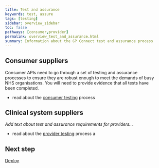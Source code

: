 ```yaml
---
title: Test and assurance
keywords: test, assure
tags: [testing]
sidebar: overview_sidebar
toc: false
pathways: [consumer,provider]
permalink: overview_test_and_assurance.html
summary: Information about the GP Connect test and assurance process
---
```


## Consumer suppliers ##
Consumer APIs need to go through a set of testing and assurance processes to ensure they are robust enough to meet the demands of busy NHS organisations. You will need to provide evidence that all tests have been completed.

- read about the [consumer testing](testing_api_consumer_testing.html) process

## Clinical system suppliers ## 
*Add text about test and assurance requirements for providers...*

- read about the [provider testing](testing_api_provider_testing.html) process a

## Next step ##
[Deploy](/overview_deployment.html)
